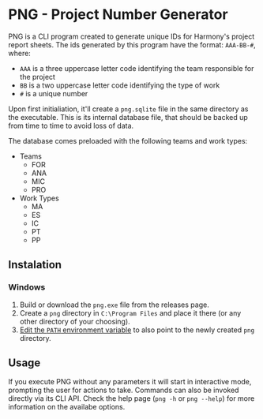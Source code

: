 # PNG - Project Number Generator

PNG is a CLI program created to generate unique IDs for Harmony's project report sheets. The ids generated by this program have the format: `AAA-BB-#`, where:

- `AAA` is a three uppercase letter code identifying the team responsible for the project
- `BB` is a two uppercase letter code identifying the type of work
- `#` is a unique number

Upon first initialiation, it'll create a `png.sqlite` file in the same directory as the executable. This is its internal database file, that should be backed up from time to time to avoid loss of data.

The database comes preloaded with the following teams and work types:

- Teams
  - FOR
  - ANA
  - MIC
  - PRO
- Work Types
  - MA
  - ES
  - IC
  - PT
  - PP

## Instalation

### Windows

1. Build or download the `png.exe` file from the releases page.
2. Create a `png` directory in `C:\Program Files` and place it there (or any other directory of your choosing).
3. [Edit the `PATH` environment variable](https://www.howtogeek.com/787217/how-to-edit-environment-variables-on-windows-10-or-11/) to also point to the newly created `png` directory.

## Usage

If you execute PNG without any parameters it will start in interactive mode, prompting the user for actions to take. Commands can also be invoked directly via its CLI API. Check the help page (`png -h` or `png --help`) for more information on the availabe options.
